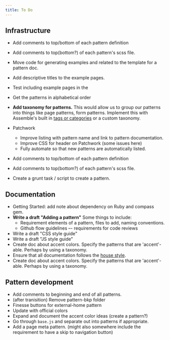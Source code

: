 ```yaml
---
title: To Do
---
```



## Infrastructure

- Add comments to top/bottom of each pattern definition
- Add comments to top(bottom?) of each pattern's scss file.
- Move code for generating examples and related to the template for a pattern doc.
- Add descriptive titles to the example pages.
- Test including example pages in the 
- Get the patterns in alphabetical order

- **Add taxonomy for patterns.**  This would allow us to group our patterns into things like page patterns, form patterns. Implement this with Assemble's built in [tags or categories](http://assemble.io/docs/Collections.html) or a custom taxonomy.

- Patchwork
  - Improve listing with pattern name and link to pattern documentation.
  - Improve CSS for header on Patchwork (some issues here)
  - Fully automate so that new patterns are automatically listed.
- Add comments to top/bottom of each pattern definition
- Add comments to top(bottom?) of each pattern's scss file.

- Create a grunt task / script to create a pattern.


## Documentation

- Getting Started: add note about dependency on Ruby and compass gem.
- **Write a draft "Adding a pattern"** Some things to include:
  - Requirement elements of a pattern, files to add, naming conventions.
  - Github flow guidelines –- requirements for code reviews
- Write a draft "CSS style guide"
- Write a draft "JS style guide"
- Create doc about accent colors. Specify the patterns that are 'accent'-able. Perhaps by using a taxonomy.
- Ensure that all documentation follows the [house style](http://www.st-andrews.ac.uk/staff/policy/styleguides/housestyle/).
- Create doc about accent colors. Specify the patterns that are 'accent'-able. Perhaps by using a taxonomy.

## Pattern development

- Add comments to beginning and end of all patterns.
- (after tranisition) Remove pattern-bkp folder
- Finesse buttons for external-home pattern
- Update with official colors 
- Expand and document the accent color ideas (create a pattern?)
- Go through `base.js` and separate out into patterns if appropriate.
- Add a page meta pattern. (might also somewhere include the requirement to have a skip to navigation button)


